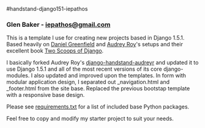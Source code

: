 #handstand-django151-iepathos 
### Glen Baker - iepathos@gmail.com
This is a template I use for creating new projects based in Django 1.5.1.  Based heavily on [Daniel Greenfield](https://github.com/pydanny/) and [Audrey Roy](https://github.com/audreyr)'s setups and their excellent book [Two Scoops of Django](https://django.2scoops.org/).  

I basically forked Audrey Roy's [django-handstand-audreyr](https://github.com/audreyr/django-handstand-audreyr) and updated it to use Django 1.5.1 and all of the most recent versions of its core django-modules.  I also updated and improved upon the templates.  In form with modular application design, I separated out _navigation.html and _footer.html from the site base.  Replaced the previous bootstap template with a responsive base design.

Please see [requirements.txt](https://github.com/iepathos/handstand-django151-iepathos/blob/master/handstand-django151-iepathos/requirements/requirements.txt) for a list of included base Python packages.

Feel free to copy and modify my starter project to suit your needs.

